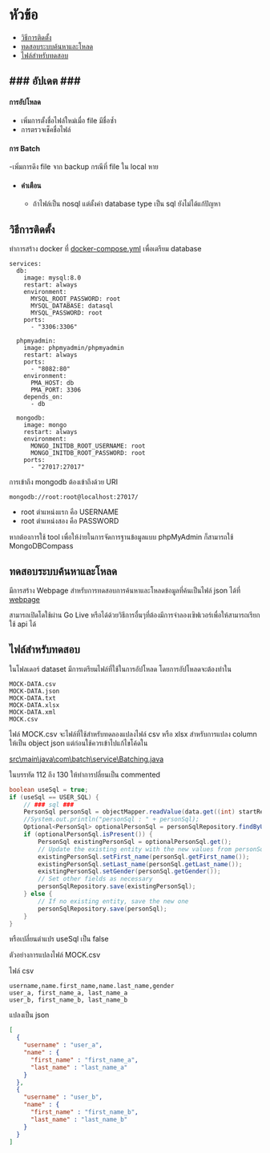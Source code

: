 # หัวข้อ
- [วิธีการติดตั้ง](#วิธีการติดตั้ง)
- [ทดสอบระบบค้นหาและโหลด](#ทดสอบระบบค้นหาและโหลด)
- [ไฟล์สำหรับทดสอบ](#ไฟล์สำหรับทดสอบ)
## <p>### อัปเดต ###</p>
#### การอัปโหลด
- เพิ่มการตั้งชื่อไฟล์ใหม่เมื่อ file มีชื่อซ้ำ
- การตรวจเช็คชื่อไฟล์
#### การ Batch 
-เพิ่มการดึง file จาก backup กรณีที่ file ใน local หาย
- #### คำเตือน
    - ถ้าไฟล์เป็น nosql แต่ตั้งค่า database type เป็น sql ยังไม่ได้แก้ปัญหา
## <a name="วิธีการติดตั้ง"></a>วิธีการติดตั้ง
ทำการสร้าง docker ที่ [docker-compose.yml](docker-compose.yml) เพื่อเตรียม database 
```
services:
  db:
    image: mysql:8.0
    restart: always
    environment:
      MYSQL_ROOT_PASSWORD: root
      MYSQL_DATABASE: datasql
      MYSQL_PASSWORD: root
    ports:
      - "3306:3306"

  phpmyadmin:
    image: phpmyadmin/phpmyadmin
    restart: always
    ports:
      - "8082:80"
    environment:
      PMA_HOST: db
      PMA_PORT: 3306
    depends_on:
      - db

  mongodb:
    image: mongo
    restart: always
    environment:
      MONGO_INITDB_ROOT_USERNAME: root 
      MONGO_INITDB_ROOT_PASSWORD: root
    ports:
      - "27017:27017"
```
การเข้าถึง mongodb ต้องเข้าถึงด้วย URI
```
mongodb://root:root@localhost:27017/ 
```
- root ตำแหน่งแรก คือ USERNAME
- root ตำแหน่งสอง คือ PASSWORD

หากต้องการใช้ tool เพื่อให้ง่ายในการจัดการฐานข้อมูลแบบ phpMyAdmin ก็สามารถใช้ MongoDBCompass 

## <a name="ทดสอบระบบค้นหาและโหลด"></a>ทดสอบระบบค้นหาและโหลด
มีการสร้าง Webpage สำหรับการทดสอบการค้นหาและโหลดข้อมูลที่ค้นเป็นไฟล์ json ได้ที่
[webpage](upload.html)

สามารถเปิดโดใช้ผ่าน Go Live หรือได้ด้วยวิธีการอื่นๆที่ต้องมีการจำลองเซิฟเวอร์เพื่อให้สามารถเรียกใช้ api ได้
## <a name="ไฟล์สำหรับทดสอบ"></a>ไฟล์สำหรับทดสอบ
ในโฟลเดอร์ dataset มีการเตรียมไฟล์ที่ใช้ในการอัปโหลด โดยการอัปโหลดจะต้องทำใน
```
MOCK-DATA.csv
MOCK-DATA.json
MOCK-DATA.txt
MOCK-DATA.xlsx
MOCK-DATA.xml
MOCK.csv
```
ไฟล์ MOCK.csv จะไฟล์ที่ใช้สำหรับทดลองแปลงไฟล์ csv หรือ xlsx สำหรับการแปลง column ให้เป็น object json แต่ก่อนใช้ควรเข้าไปแก้ไขโค้ดใน 

[src\main\java\com\batch\service\Batching.java](src\main\java\com\batch\service\Batching.java)

ในบรรทัด 112 ถึง 130 ให้ทำการปลี่ยนเป็น commented
``` java
boolean useSql = true;
if (useSql == USER_SQL) {
    // ### sql ###
    PersonSql personSql = objectMapper.readValue(data.get((int) startReadLine).toString(), PersonSql.class);
    //System.out.println("personSql : " + personSql);
    Optional<PersonSql> optionalPersonSql = personSqlRepository.findByUsername(personSql.getUsername());
    if (optionalPersonSql.isPresent()) {
        PersonSql existingPersonSql = optionalPersonSql.get();
        // Update the existing entity with the new values from personSql
        existingPersonSql.setFirst_name(personSql.getFirst_name());
        existingPersonSql.setLast_name(personSql.getLast_name());
        existingPersonSql.setGender(personSql.getGender());
        // Set other fields as necessary
        personSqlRepository.save(existingPersonSql);
    } else {
        // If no existing entity, save the new one
        personSqlRepository.save(personSql);
    }
}
```
หรือเปลี่ยนตำแปร useSql เป็น false
 

ตัวอย่างการแปลงไฟล์ MOCK.csv

ไฟล์ csv 
``` 
username,name.first_name,name.last_name,gender
user_a, first_name_a, last_name_a
user_b, first_name_b, last_name_b
```
แปลงเป็น json
``` json
[
  {
    "username" : "user_a",
    "name" : {
      "first_name" : "first_name_a",
      "last_name" : "last_name_a"
    }
  },
  {
    "username" : "user_b",
    "name" : {
      "first_name" : "first_name_b",
      "last_name" : "last_name_b"
    }
  }
]

```